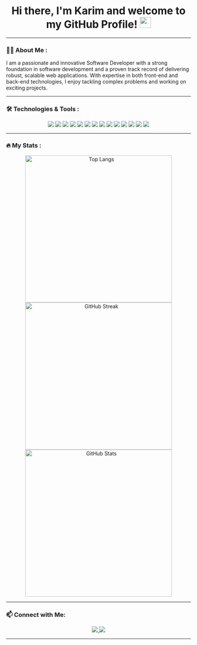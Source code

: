 <h1 align="center">Hi there, I'm Karim and welcome to my GitHub Profile! <img src="https://media.giphy.com/media/hvRJCLFzcasrR4ia7z/giphy.gif" width="30px"/></h1>



---
### 👨‍💻 About Me :
I am a passionate and innovative Software Developer with a strong foundation in software development and a proven track record of delivering robust, scalable web applications. With expertise in both front-end and back-end technologies, I enjoy tackling complex problems and working on exciting projects. 

---

### 🛠️ Technologies & Tools :
<div align="center">
  <img src="https://img.shields.io/badge/JavaScript-F7DF1E?style=for-the-badge&logo=javascript&logoColor=black"/>
  <img src="https://img.shields.io/badge/React-61DAFB?style=for-the-badge&logo=react&logoColor=black"/>
  <img src="https://img.shields.io/badge/Node.js-339933?style=for-the-badge&logo=nodedotjs&logoColor=white"/>
  <img src="https://img.shields.io/badge/Express-000000?style=for-the-badge&logo=express&logoColor=white"/>
  <img src="https://img.shields.io/badge/MongoDB-47A248?style=for-the-badge&logo=mongodb&logoColor=white"/>
  <img src="https://img.shields.io/badge/Git-F05032?style=for-the-badge&logo=git&logoColor=white"/>
  <img src="https://img.shields.io/badge/GitHub-181717?style=for-the-badge&logo=github&logoColor=white"/>
  <img src="https://img.shields.io/badge/PostgreSQL-336791?style=for-the-badge&logo=postgresql&logoColor=white"/>
  <img src="https://img.shields.io/badge/Next.js-000000?style=for-the-badge&logo=nextdotjs&logoColor=white"/>
  <img src="https://img.shields.io/badge/Flask-000000?style=for-the-badge&logo=flask&logoColor=white"/>
  <img src="https://img.shields.io/badge/D3.js-F9A03C?style=for-the-badge&logo=d3dotjs&logoColor=white"/>
  <img src="https://img.shields.io/badge/Tailwind%20CSS-38B2AC?style=for-the-badge&logo=tailwindcss&logoColor=white"/>
  <img src="https://img.shields.io/badge/Vue.js-4FC08D?style=for-the-badge&logo=vuedotjs&logoColor=white"/>
  <img src="https://img.shields.io/badge/Django-092E20?style=for-the-badge&logo=django&logoColor=white"/>
</div>

---

### :fire: My Stats :
<div align="center">
  <a href="https://github.com/anuraghazra/github-readme-stats">
    <img src="https://github-readme-stats.vercel.app/api/top-langs/?username=KarimKhalil33&layout=compact&theme=vision-friendly-dark&hide=jupyter%20notebook" alt="Top Langs" width="400"/>
  </a>
  <a href="https://git.io/streak-stats">
    <img src="http://github-readme-streak-stats.herokuapp.com?user=KarimKhalil33&theme=dark&background=000000" alt="GitHub Streak" width="400"/>
  </a>
  <a href="https://github.com/anuraghazra/github-readme-stats">
    <img src="https://github-readme-stats.vercel.app/api?username=KarimKhalil33&show_icons=true&theme=radical" alt="GitHub Stats" width="400"/>
  </a>
</div>

---

### 📫 Connect with Me:
<div align="center">
  <a href="https://www.linkedin.com/in/karim-khalil-3390951b3/" target="_blank">
    <img src="https://img.shields.io/badge/LinkedIn-0077B5?style=for-the-badge&logo=linkedin&logoColor=white"/>
  </a>
  <a href="mailto:Karim102@student.ubc.ca" target="_blank">
    <img src="https://img.shields.io/badge/Email-D14836?style=for-the-badge&logo=gmail&logoColor=white"/>
  </a>
</div>

---
